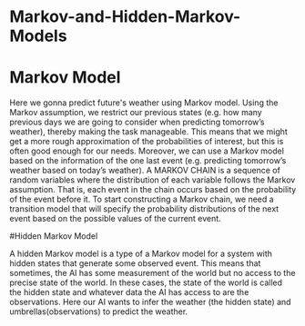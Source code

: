 # Markov-and-Hidden-Markov-Models
# Markov Model
 
 Here we gonna predict future's weather using Markov model. Using the Markov assumption, we restrict our previous states (e.g. how many previous days we are going to consider when predicting tomorrow’s weather), thereby making the task manageable. This means that we might get a more rough approximation of the probabilities of interest, but this is often good enough for our needs. Moreover, we can use a Markov model based on the information of the one last event (e.g. predicting tomorrow’s weather based on today’s weather).
 A MARKOV CHAIN is a sequence of random variables where the distribution of each variable follows the Markov assumption. That is, each event in the chain occurs based on the probability of the event before it. To start constructing a Markov chain, we need a transition model that will specify the probability distributions of the next event based on the possible values of the current event.
 
 #Hidden Markov Model
 
  A hidden Markov model is a type of a Markov model for a system with hidden states that generate some observed event. This means that sometimes, the AI has some measurement of the world but no access to the precise state of the world. In these cases, the state of the world is called the hidden state and whatever data the AI has access to are the observations.
  Here our AI wants to infer the weather (the hidden state) and umbrellas(observations) to predict the weather.
